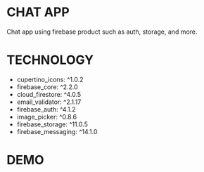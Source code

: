 # CHAT APP

Chat app using firebase product such as auth, storage, and more.

# TECHNOLOGY

- cupertino_icons: ^1.0.2
- firebase_core: ^2.2.0
- cloud_firestore: ^4.0.5
- email_validator: ^2.1.17
- firebase_auth: ^4.1.2
- image_picker: ^0.8.6
- firebase_storage: ^11.0.5
- firebase_messaging: ^14.1.0

# DEMO

